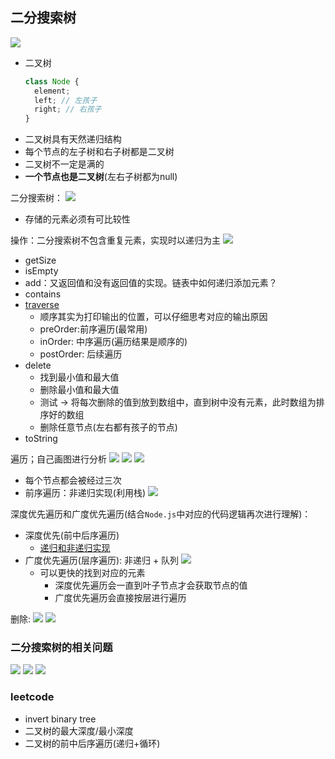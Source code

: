 ## 二分搜索树

![](https://raw.githubusercontent.com/wangkaiwd/drawing-bed/master/20201215222513.png)

* 二叉树
  ```js
  class Node {
    element;
    left; // 左孩子
    right; // 右孩子
  }
  ```
* 二叉树具有天然递归结构
* 每个节点的左子树和右子树都是二叉树
* 二叉树不一定是满的
* **一个节点也是二叉树**(左右子树都为null)

二分搜索树：
![](https://raw.githubusercontent.com/wangkaiwd/drawing-bed/master/20201215222949.png)

* 存储的元素必须有可比较性

操作：二分搜索树不包含重复元素，实现时以递归为主
![](https://raw.githubusercontent.com/wangkaiwd/drawing-bed/master/20201216205142.png)

* getSize
* isEmpty
* add：又返回值和没有返回值的实现。链表中如何递归添加元素？
* contains
* [traverse](https://excalidraw.com/#json=5167602099814400,EhJmnttLFuEK4b172K08jA)
  * 顺序其实为打印输出的位置，可以仔细思考对应的输出原因
  * preOrder:前序遍历(最常用)
  * inOrder: 中序遍历(遍历结果是顺序的)
  * postOrder: 后续遍历
* delete
  * 找到最小值和最大值
  * 删除最小值和最大值
  * 测试 -> 将每次删除的值到放到数组中，直到树中没有元素，此时数组为排序好的数组
  * 删除任意节点(左右都有孩子的节点)
* toString

遍历；自己画图进行分析
![](https://raw.githubusercontent.com/wangkaiwd/drawing-bed/master/20201215232510.png)
![](https://raw.githubusercontent.com/wangkaiwd/drawing-bed/master/20201215232422.png)
![](https://raw.githubusercontent.com/wangkaiwd/drawing-bed/master/20201215232731.png)

* 每个节点都会被经过三次
* 前序遍历：非递归实现(利用栈)
  ![](https://raw.githubusercontent.com/wangkaiwd/drawing-bed/master/20201217213820.png)

深度优先遍历和广度优先遍历(结合`Node.js`中对应的代码逻辑再次进行理解)：

* 深度优先(前中后序遍历)
  * [递归和非递归实现](https://blog.csdn.net/qq_42033567/article/details/105945016)
* 广度优先遍历(层序遍历): 非递归 + 队列
  ![](https://raw.githubusercontent.com/wangkaiwd/drawing-bed/master/20201217215608.png)
  * 可以更快的找到对应的元素
    * 深度优先遍历会一直到叶子节点才会获取节点的值
    * 广度优先遍历会直接按层进行遍历

删除:
![](https://raw.githubusercontent.com/wangkaiwd/drawing-bed/master/20201216000852.png)
![](https://raw.githubusercontent.com/wangkaiwd/drawing-bed/master/20201216001529.png)

### 二分搜索树的相关问题

![](https://raw.githubusercontent.com/wangkaiwd/drawing-bed/master/20201216002009.png)
![](https://raw.githubusercontent.com/wangkaiwd/drawing-bed/master/20201216002131.png)
![](https://raw.githubusercontent.com/wangkaiwd/drawing-bed/master/20201216002202.png)

### leetcode

* invert binary tree
* 二叉树的最大深度/最小深度
* 二叉树的前中后序遍历(递归+循环)
